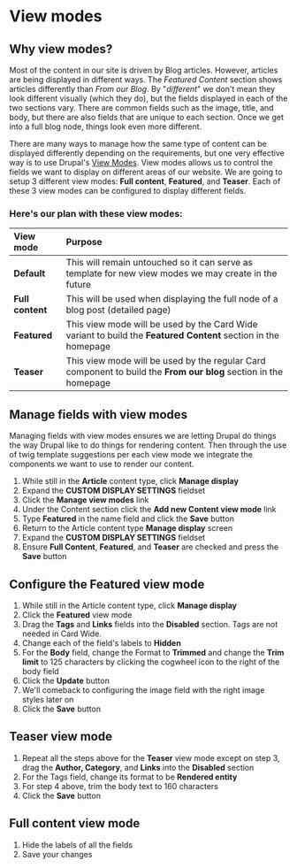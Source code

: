 # View modes

## Why view modes?

Most of the content in our site is driven by Blog articles. However, articles are being displayed in different ways. The _Featured Content_ section shows articles differently than _From our Blog_. By "_different_" we don't mean they look different visually \(which they do\), but the fields displayed in each of the two sections vary. There are common fields such as the image, title, and body, but there are also fields that are unique to each section. Once we get into a full blog node, things look even more different.

There are many ways to manage how the same type of content can be displayed differently depending on the requirements, but one very effective way is to use Drupal's [View Modes](https://www.drupal.org/node/2511722#s-view-modes-and-view-displays). View modes allows us to control the fields we want to display on different areas of our website. We are going to setup 3 different view modes: **Full content**, **Featured**, and **Teaser**. Each of these 3 view modes can be configured to display different fields.

### Here's our plan with these view modes:

| View mode | Purpose |
| :--- | :--- |
| **Default** | This will remain untouched so it can serve as template for new view modes we may create in the future |
| **Full content** | This will be used when displaying the full node of a blog post \(detailed page\) |
| **Featured** | This view mode will be used by the Card Wide variant to build the **Featured Content** section in the homepage |
| **Teaser** | This view mode will be used by the regular Card component to build the **From our blog** section in the homepage |

## Manage fields with view modes

Managing fields with view modes ensures we are letting Drupal do things the way Drupal like to do things for rendering content. Then through the use of twig template suggestions per each view mode we integrate the components we want to use to render our content.

1. While still in the **Article** content type, click **Manage display**
2. Expand the **CUSTOM DISPLAY SETTINGS** fieldset
3. Click the **Manage view modes** link
4. Under the Content section click the **Add new Content view mode** link
5. Type **Featured** in the name field and click the **Save** button
6. Return to the Article content type **Manage display** screen
7. Expand the **CUSTOM DISPLAY SETTINGS** fieldset
8. Ensure **Full Content**, **Featured**, and **Teaser** are checked and press the **Save** button

## Configure the Featured view mode

1. While still in the Article content type, click **Manage display**
2. Click the **Featured** view mode
3. Drag the **Tags** and **Links** fields into the **Disabled** section.  Tags are not needed in Card Wide.
4. Change each of the field's labels to **Hidden**
5. For the **Body** field, change the Format to **Trimmed** and change the **Trim limit** to 125 characters by clicking the cogwheel icon to the right of the body field
6. Click the **Update** button
7. We'll comeback to configuring the image field with the right image styles later on
8. Click the **Save** button

## Teaser view mode

1. Repeat all the steps above for the **Teaser** view mode except on step 3, drag the **Author, Category**, and **Links** into the **Disabled** section
2. For the Tags field, change its format to be **Rendered entity**
3. For step 4 above, trim the body text to 160 characters
4. Click the **Save** button

## **Full content view mode**

1. Hide the labels of all the fields
2. Save your changes

